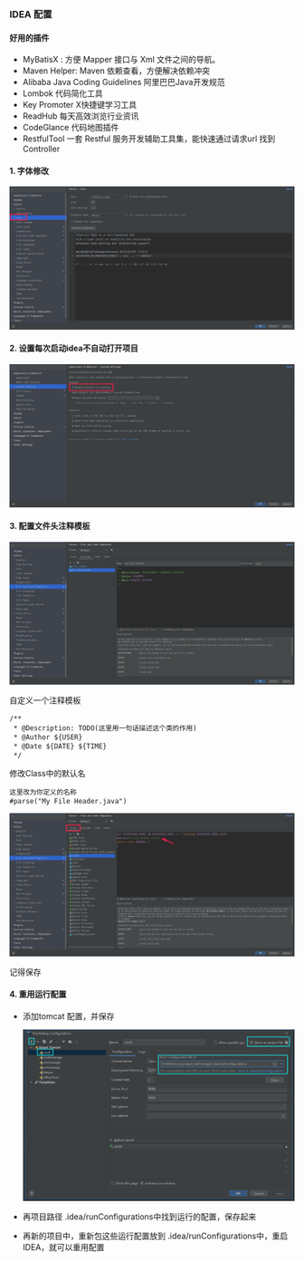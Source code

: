 ###  IDEA 配置

#### 好用的插件
- MyBatisX : 方便 Mapper 接口与 Xml 文件之间的导航。
- Maven Helper: Maven 依赖查看，方便解决依赖冲突
- Alibaba Java Coding Guidelines 阿里巴巴Java开发规范
- Lombok 代码简化工具
- Key Promoter X快捷键学习工具
- ReadHub 每天高效浏览行业资讯
- CodeGlance 代码地图插件
- RestfulTool 一套 Restful 服务开发辅助工具集，能快速通过请求url 找到Controller



#### 1. 字体修改

![image-20201206215749542](../images/idea/image-20201206215749542.png)



#### 2. 设置每次启动idea不自动打开项目

![image-20201206215920777](../images/idea/image-20201206215920777.png)



#### 3. 配置文件头注释模板

![image-20201206220255892](../images/idea/image-20201206220255892.png)

自定义一个注释模板

```
/** 
 * @Description: TODO(这里用一句话描述这个类的作用) 
 * @Author ${USER}
 * @Date ${DATE} ${TIME} 
 */
```



修改Class中的默认名

```
这里改为你定义的名称
#parse("My File Header.java")
```

![image-20201206220523027](../images/idea/image-20201206220523027.png)

记得保存


#### 4. 重用运行配置

- 添加tomcat 配置，并保存

  ![image-20210112113453936](..\images\idea\image-20210112113453936.png)

- 再项目路径 .idea/runConfigurations中找到运行的配置，保存起来
- 再新的项目中，重新包这些运行配置放到  .idea/runConfigurations中，重启IDEA，就可以重用配置